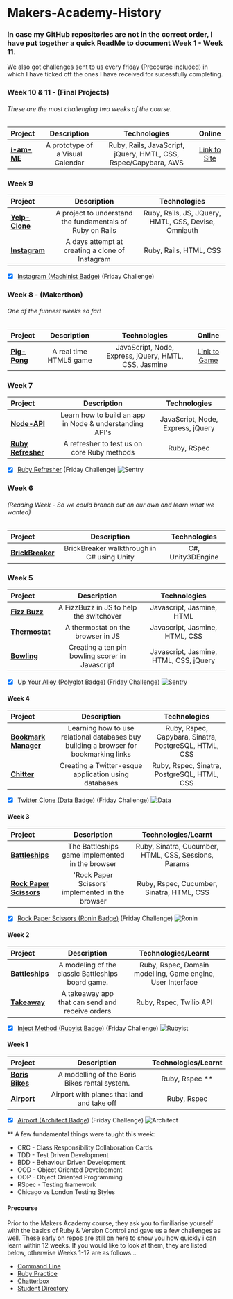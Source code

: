 # Makers-Academy-History
### In case my GitHub repositories are not in the correct order, I have put together a quick ReadMe to document Week 1 - Week 11.

We also got challenges sent to us every friday (Precourse included) in which I have ticked off the ones I have received for sucessfully completing.

### Week 10 & 11 - (Final Projects)
###### These are the most challenging two weeks of the course.
Project | Description | Technologies | Online |
:------------ | :-----------: | :-----------: | :-----------: |
**[i-am-ME](https://github.com/ciawalsh/iamME)**  |  A prototype of a Visual Calendar | Ruby, Rails, JavaScript, jQuery, HMTL, CSS, Rspec/Capybara, AWS | [Link to Site](https://i-am-me.herokuapp.com/)

### Week 9 
Project | Description | Technologies |
:------------ | :-----------: | :-----------: |
**[Yelp-Clone](https://github.com/ciawalsh/Yelp-Clone)**  |  A project to understand the fundamentals of Ruby on Rails | Ruby, Rails, JS, JQuery, HMTL, CSS, Devise, Omniauth |
**[Instagram](https://github.com/ciawalsh/instagram-challenge)** | A days attempt at creating a clone of Instagram | Ruby, Rails, HTML, CSS |

- [x] [Instagram (Machinist Badge)](https://github.com/makersacademy/instagram-challenge) (Friday Challenge)

### Week 8 - (Makerthon)
###### One of the funnest weeks so far!
Project | Description | Technologies | Online |
:------------ | :-----------: | :-----------: | :-----------: |
**[Pig-Pong](https://github.com/ciawalsh/Pig-Pong)**  |   A real time HTML5 game  | JavaScript, Node, Express, jQuery, HMTL, CSS, Jasmine | [Link to Game](https://pig-pong.herokuapp.com/)

### Week 7
Project | Description | Technologies |
:------------ | :-----------: | :-----------: |
**[Node-API](https://github.com/ciawalsh/Node-API)**  |   Learn how to build an app in Node & understanding API's  | JavaScript, Node, Express, jQuery |
**[Ruby Refresher](https://github.com/ciawalsh/Ruby-Refresher)** |  A refresher to test us on core Ruby methods |Ruby, RSpec|

- [x] [Ruby Refresher](https://github.com/makersacademy/ruby-refresher) (Friday Challenge)  ![Sentry](https://github.com/makersacademy/course_in_review_2014_dec/blob/master/images/badges/Sentry_thumb.jpg)

### Week 6
###### (Reading Week - So we could branch out on our own and learn what we wanted)

Project | Description | Technologies |
:------------ | :-----------: | :-----------: |
**[BrickBreaker](https://github.com/ciawalsh/BrickBreakerGame-in-CS)** | BrickBreaker walkthrough in C# using Unity | C#, Unity3DEngine |

### Week 5

Project | Description | Technologies |
 :------------ | :-----------: | :-----------: |
**[Fizz Buzz](https://github.com/ciawalsh/FizzBuzzJS)**  | A FizzBuzz in JS to help the switchover | Javascript, Jasmine, HTML |
**[Thermostat](https://github.com/ciawalsh/ThermostatJS)**  | A thermostat on the browser in JS | Javascript, Jasmine, HTML, CSS |
**[Bowling](https://github.com/ptolemybarnes/ma-wk5-bowling-js)** | Creating a ten pin bowling scorer in Javascript |  Javascript, Jasmine, HTML, CSS, jQuery |

- [x] [Up Your Alley (Polyglot Badge)](https://github.com/makersacademy/bowling-challenge) (Friday Challenge) ![Sentry](https://github.com/makersacademy/course_in_review_2014_dec/blob/master/images/badges/Sentry_thumb.jpg)

#### Week 4

Project | Description | Technologies |
 :------------ | :-----------: | :-----------: |
**[Bookmark Manager](https://github.com/ciawalsh/Bookmark-Manager)**  |    Learning how to use relational databases buy building a browser for bookmarking links    | Ruby, Rspec, Capybara, Sinatra, PostgreSQL, HTML, CSS |
**[Chitter](https://github.com/ciawalsh/Chitter)** |  Creating a Twitter-esque application using databases |  Ruby, Rspec, Sinatra, PostgreSQL, HTML, CSS |

- [x] [Twitter Clone (Data Badge)](https://github.com/makersacademy/chitter-challenge) (Friday Challenge) ![Data](https://github.com/makersacademy/course_in_review_2014_dec/blob/master/images/badges/Data_thumb.jpg)

#### Week 3

Project | Description | Technologies/Learnt |
 :------------ | :-----------: | :-----------: |
**[Battleships](https://github.com/ciawalsh/battleships_browser)**  |    The Battleships game implemented in the browser     | Ruby, Sinatra, Cucumber, HTML, CSS, Sessions, Params |
**[Rock Paper Scissors](https://github.com/ciawalsh/Ronin-Badge-Challenge)** |   'Rock Paper Scissors' implemented in the browser     | Ruby, Rspec, Cucumber, Sinatra, HTML, CSS |

- [x] [Rock Paper Scissors (Ronin Badge)](https://github.com/makersacademy/rps-challenge) (Friday Challenge) ![Ronin](https://github.com/makersacademy/course_in_review_2014_dec/blob/master/images/badges/Ronin_thumb.jpg)

#### Week 2

Project | Description | Technologies/Learnt |
 :------------ | :-----------: | :-----------: |
**[Battleships](https://github.com/ciawalsh/Battleships)**  |    A modeling of the classic Battleships board game.      |  Ruby, Rspec, Domain modelling, Game engine, User Interface |
**[Takeaway](https://github.com/ciawalsh/Takeaway-Challenge)** |     A takeaway app that can send and receive orders     |   Ruby, Rspec, Twilio API |

- [x] [Inject Method (Rubyist Badge)](https://github.com/makersacademy/inject-challenge) (Friday Challenge) ![Rubyist](https://github.com/makersacademy/course_in_review_2014_dec/blob/master/images/badges/Rubyist_thumb.jpg)

#### Week 1

Project | Description | Technologies/Learnt |
 :------------ | :-----------: | :-----------: |
**[Boris Bikes](https://github.com/ciawalsh/BorisBikes)**  | A modelling of the Boris Bikes rental system.    |   Ruby, Rspec ** |
**[Airport](https://github.com/ciawalsh/Airport-Challenge)** |     Airport with planes that land and take off      |   Ruby, Rspec |

- [x] [Airport (Architect Badge)](https://github.com/makersacademy/airport-challenge) (Friday Challenge) ![Architect](https://github.com/makersacademy/course_in_review_2014_dec/blob/master/images/badges/Architect_thumb.jpg)

** A few fundamental things were taught this week:
- CRC - Class Responsibility Collaboration Cards
- TDD - Test Driven Development
- BDD - Behaviour Driven Development
- OOD - Object Oriented Development
- OOP - Object Oriented Programming
- RSpec - Testing framework
- Chicago vs London Testing Styles

#### Precourse 

Prior to the Makers Academy course, they ask you to fimiliarise yourself with the basics of Ruby & Version Control and gave us a few challenges as well. These early on repos are still on here to show you how quickly i can learn within 12 weeks. If you would like to look at them, they are listed below, otherwise Weeks 1-12 are as follows...
- [Command Line](https://github.com/ciawalsh/Command-Line)
- [Ruby Practice](https://github.com/ciawalsh/Ruby-Practice)
- [Chatterbox](https://github.com/ciawalsh/Chatterbox)
- [Student Directory](https://github.com/ciawalsh/Student-Directory)
